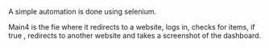 A simple automation is done using selenium.

Main4 is the fie where it redirects to a website, logs in, checks for items, if true , redirects to another website and takes a screenshot of the dashboard.
